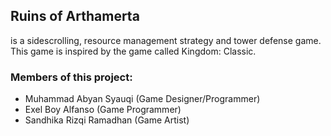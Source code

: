 <h2>Ruins of Arthamerta</h2>
<p>is a sidescrolling, resource management strategy and tower defense game. This game is inspired by the game called Kingdom: Classic.</p>
<h3>Members of this project:</h3>
<ul>
  <li>
  Muhammad Abyan Syauqi (Game Designer/Programmer)
</li>
  <li>
Exel Boy Alfanso (Game Programmer)
  </li>
  <li>
Sandhika Rizqi Ramadhan (Game Artist)
  </li>
</ul>
